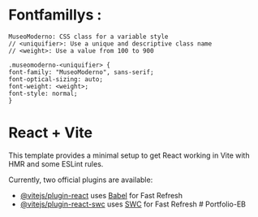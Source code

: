 # Fontfamillys :
    MuseoModerno: CSS class for a variable style
    // <uniquifier>: Use a unique and descriptive class name
    // <weight>: Use a value from 100 to 900

    .museomoderno-<uniquifier> {
    font-family: "MuseoModerno", sans-serif;
    font-optical-sizing: auto;
    font-weight: <weight>;
    font-style: normal;
    }

# React + Vite

This template provides a minimal setup to get React working in Vite with HMR and some ESLint rules.

Currently, two official plugins are available:

- [@vitejs/plugin-react](https://github.com/vitejs/vite-plugin-react/blob/main/packages/plugin-react/README.md) uses [Babel](https://babeljs.io/) for Fast Refresh
- [@vitejs/plugin-react-swc](https://github.com/vitejs/vite-plugin-react-swc) uses [SWC](https://swc.rs/) for Fast Refresh
#   P o r t f o l i o - E B 
 
 